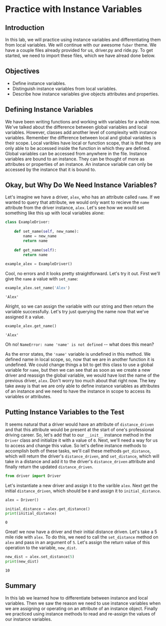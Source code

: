 
# Practice with Instance Variables

## Introduction
In this lab, we will practice using instance variables and differentiating them from local variables. We will continue with our awesome `fuber` theme. We have a couple files already provided for us, driver.py and ride.py. To get started, we need to import these files, which we have alread done below. 

## Objectives

* Define instance variables.
* Distinguish instance variables from local variables.
* Describe how instance variables give objects attributes and properties.

## Defining Instance Variables

We have been writing functions and working with variables for a while now. We've talked about the difference between global variables and local variables. However, classes add another level of complexity with instance variables. Remember the difference between local and global variables is their scope. Local varibles have local or function scope, that is that they are only able to be accessed inside the function in which they are defined. Global variables can be accessed from anywhere in the file. Instance variables are bound to an instance. They can be thought of more as attributes or properties of an instance. An instance variable can only be accessed by the instance that it is bound to. 

## Okay, but Why Do We Need Instance Variables?

Let's imagine we have a driver, `alex`, who has an attribute called `name`. If we wanted to query that attribute, we would only want to recieve the `name` attribute from the driver instance, `alex`. Let's see how we would set something like this up with local variables alone:


```python
class ExampleDriver:
        
    def set_name(self, new_name):
        name = new_name
        return name
    
    def get_name(self):
        return name
    
example_alex = ExampleDriver()
```

Cool, no errors and it looks pretty straightforward. Let's try it out. First we'll give the `name` a value with `set_name`:


```python
example_alex.set_name('Alex')
```




    'Alex'



Alright, so we can assign the variable with our string and then return the variable successfully. Let's try just querying the name now that we've assigned it a value.


```python
example_alex.get_name()
```




    'Alex'



Oh no! `NameError: name 'name' is not defined` --  what does this mean?

As the error states, the `'name'` variable is undefined in this method. We defined name in local scope, so, now that we are in another function it is undefined. We could change things a bit to get this class to use a global variable for `name`, but then we can see that as soon as we create a new driver and reassign the global variable, we would have lost the name of the previous driver, `alex`. Don't worry too much about that right now. The key take away is that we are only able to define instance variables as attributes of an instance and we need to have the instance in scope to access its variables or attributes.

## Putting Instance Variables to the Test

It seems natural that a driver would have an attribute of `distance_driven` and that this attribute would be present at the start of one's professional driving career. So, let's add that to our `__init__` instance method in the `Driver` class and initialize it with a value of `0`. Next, we'll need a way for us to access and change this value. So let's define instance methods to accomplish both of these tasks, we'll call these methods `get_distance`, which will return the driver's `distance_driven`, and `set_distance`, which will take in a distance and add it to the driver's `distance_driven` attribute and finally return the updated `distance_driven`. 


```python
from driver import Driver
```

Let's instantiate a new driver and assign it to the varible `alex`. Next get the initial `distance_driven`, which should be `0` and assign it to `initial_distance`.


```python
alex = Driver()
```


```python
initial_distance = alex.get_distance()
print(initial_distance)
```

    0


Great! we now have a driver and their initial distance driven. Let's take a 5 mile ride with `alex`. To do this, we need to call the `set_distance` method on `alex` and pass in an argument of `5`. Let's assign the return value of this operation to the variable, `new_dist`.


```python
new_dist = alex.set_distance(5)
print(new_dist)
```

    10


## Summary
In this lab we learned how to differentiate between instance and local variables. Then we saw the reason we need to use instance variables when we are assigning or operating on an attribute of an instance object. Finally we practiced using instance methods to read and re-assign the values of our instance variables.

